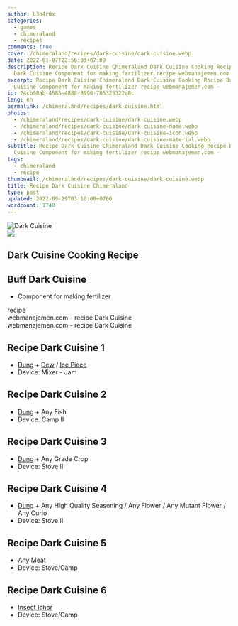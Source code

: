 ```yaml
---
author: L3n4r0x
categories:
  - games
  - chimeraland
  - recipes
comments: true
cover: /chimeraland/recipes/dark-cuisine/dark-cuisine.webp
date: 2022-01-07T22:56:03+07:00
description: Recipe Dark Cuisine Chimeraland Dark Cuisine Cooking Recipe Buff
  Dark Cuisine Component for making fertilizer recipe webmanajemen.com -
excerpt: Recipe Dark Cuisine Chimeraland Dark Cuisine Cooking Recipe Buff Dark
  Cuisine Component for making fertilizer recipe webmanajemen.com -
id: 24cb98ab-4585-4888-8990-705325322a8c
lang: en
permalink: /chimeraland/recipes/dark-cuisine.html
photos:
  - /chimeraland/recipes/dark-cuisine/dark-cuisine.webp
  - /chimeraland/recipes/dark-cuisine/dark-cuisine-name.webp
  - /chimeraland/recipes/dark-cuisine/dark-cuisine-icon.webp
  - /chimeraland/recipes/dark-cuisine/dark-cuisine-material.webp
subtitle: Recipe Dark Cuisine Chimeraland Dark Cuisine Cooking Recipe Buff Dark
  Cuisine Component for making fertilizer recipe webmanajemen.com -
tags:
  - chimeraland
  - recipe
thumbnail: /chimeraland/recipes/dark-cuisine/dark-cuisine.webp
title: Recipe Dark Cuisine Chimeraland
type: post
updated: 2022-09-29T03:10:00+0700
wordcount: 1740
---
```


<link
  rel="stylesheet"
  href="https://rawcdn.githack.com/dimaslanjaka/Web-Manajemen/870a349/css/bootstrap-5-3-0-alpha3-wrapper.css"
/>
<section id="bootstrap-wrapper">
  <div data-bs-theme="dark">
    <div class="card mb-2">
      <div class="card-body">
        <div class="row g-0">
          <div class="col-sm-4 position-relative mb-2">
            <img
              src="https://www.webmanajemen.com/chimeraland/recipes/dark-cuisine/dark-cuisine-material.webp"
              class="card-img fit-cover w-100 h-100"
              alt="Dark Cuisine"
              data-fancybox="true"
            />
          </div>
          <div class="col-sm-8 mb-2">
            <div class="card-body">
              <div class="d-flex flex-row align-items-center mb-3">
                <img
                  class="d-inline-block me-2"
                  src="https://www.webmanajemen.com/chimeraland/recipes/dark-cuisine/dark-cuisine-icon.webp"
                  width="auto"
                  height="auto"
                  style="vertical-align: middle"
                />
                <h2 class="fs-5">Dark Cuisine Cooking Recipe</h2>
              </div>
              <h2 class="card-title fs-5">Buff Dark Cuisine</h2>
              <div class="card-text">
                <ul>
                  <li>Component for making fertilizer</li>
                </ul>
              </div>
              <span class="badge rounded-pill">recipe</span>
            </div>
            <div class="card-footer text-end text-muted mt-auto">
              webmanajemen.com - recipe Dark Cuisine
            </div>
          </div>
        </div>
      </div>
      <div class="card-footer text-end text-muted">
        webmanajemen.com - recipe Dark Cuisine
      </div>
    </div>
    <div class="row mb-2">
      <div class="col-12 col-lg-6 recipe-item mb-2">
        <div class="card">
          <div class="card-body">
            <h2 class="card-title fs-5">Recipe Dark Cuisine 1</h2>
            <div class="card-text">
              <ul>
                <li>
                  <a
                    class="text-decoration-none text-primary"
                    href="/chimeraland/materials/dung.html"
                    >Dung</a
                  ><span> + </span
                  ><a
                    class="text-decoration-none text-primary"
                    href="/chimeraland/materials/dew.html"
                    >Dew</a
                  ><span> / </span
                  ><a
                    class="text-decoration-none text-primary"
                    href="/chimeraland/materials/ice-piece.html"
                    >Ice Piece</a
                  >
                </li>
                <li>Device: Mixer - Jam</li>
              </ul>
            </div>
          </div>
        </div>
      </div>
      <div class="col-12 col-lg-6 recipe-item mb-2">
        <div class="card">
          <div class="card-body">
            <h2 class="card-title fs-5">Recipe Dark Cuisine 2</h2>
            <div class="card-text">
              <ul>
                <li>
                  <a
                    class="text-decoration-none text-primary"
                    href="/chimeraland/materials/dung.html"
                    >Dung</a
                  ><span> + </span>Any Fish
                </li>
                <li>Device: Camp II</li>
              </ul>
            </div>
          </div>
        </div>
      </div>
      <div class="col-12 col-lg-6 recipe-item mb-2">
        <div class="card">
          <div class="card-body">
            <h2 class="card-title fs-5">Recipe Dark Cuisine 3</h2>
            <div class="card-text">
              <ul>
                <li>
                  <a
                    class="text-decoration-none text-primary"
                    href="/chimeraland/materials/dung.html"
                    >Dung</a
                  ><span> + </span>Any Grade Crop
                </li>
                <li>Device: Stove II</li>
              </ul>
            </div>
          </div>
        </div>
      </div>
      <div class="col-12 col-lg-6 recipe-item mb-2">
        <div class="card">
          <div class="card-body">
            <h2 class="card-title fs-5">Recipe Dark Cuisine 4</h2>
            <div class="card-text">
              <ul>
                <li>
                  <a
                    class="text-decoration-none text-primary"
                    href="/chimeraland/materials/dung.html"
                    >Dung</a
                  ><span> + </span>Any High Quality Seasoning<span> / </span>Any
                  Flower<span> / </span>Any Mutant Flower<span> / </span>Any
                  Curio
                </li>
                <li>Device: Stove II</li>
              </ul>
            </div>
          </div>
        </div>
      </div>
      <div class="col-12 col-lg-6 recipe-item mb-2">
        <div class="card">
          <div class="card-body">
            <h2 class="card-title fs-5">Recipe Dark Cuisine 5</h2>
            <div class="card-text">
              <ul>
                <li>Any Meat</li>
                <li>Device: Stove/Camp</li>
              </ul>
            </div>
          </div>
        </div>
      </div>
      <div class="col-12 col-lg-6 recipe-item mb-2">
        <div class="card">
          <div class="card-body">
            <h2 class="card-title fs-5">Recipe Dark Cuisine 6</h2>
            <div class="card-text">
              <ul>
                <li>
                  <a
                    class="text-decoration-none text-primary"
                    href="/chimeraland/materials/insect-ichor.html"
                    >Insect Ichor</a
                  >
                </li>
                <li>Device: Stove/Camp</li>
              </ul>
            </div>
          </div>
        </div>
      </div>
    </div>
  </div>
</section>